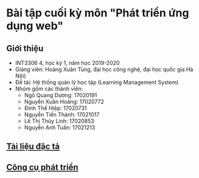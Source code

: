 # Bài tập cuối kỳ môn "Phát triển ứng dụng web"

## Giới thiệu

* INT3306 4, học kỳ 1, năm học 2019-2020
* Giảng viên: Hoàng Xuân Tùng, đại học công nghệ, đại học quốc gia Hà Nội)
* Đề tài: Hệ thống quản lý học tập (Learning Management System)
* Nhóm gồm các thành viên:
    * Ngô Quang Dương: 17020191
    * Nguyễn Xuân Hoàng: 17020772
    * Đinh Thế Hiệp: 17020731
    * Nguyễn Tiến Thành: 17021017
    * Lê Thị Thùy Linh: 17020853
    * Nguyễn Anh Tuấn: 17021213

## [Tài liệu đặc tả](./docs/SRS.md)

## [Công cụ phát triển](./docs/tools.md)
